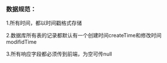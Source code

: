 
### 数据规范：
  1.所有时间，都以时间戳格式存储

  2.数据库所有表的记录都默认有一个创建时间createTime和修改时间modifidTime

  3.所有响应字段都必须传到前端，为空可传null
